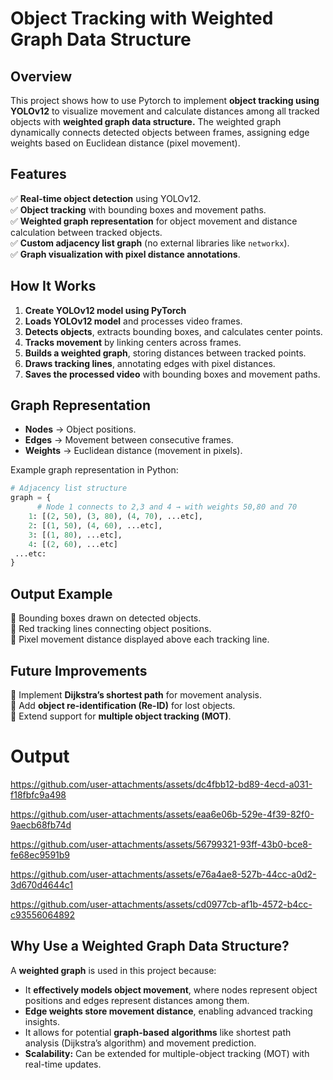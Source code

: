 # Object Tracking with Weighted Graph Data Structure

## Overview
 This project shows how to use Pytorch to implement **object tracking using YOLOv12** to visualize movement and calculate distances among all tracked objects with **weighted graph data structure.** The weighted graph dynamically connects detected objects between frames, assigning edge weights based on Euclidean distance (pixel movement).

## Features
✅ **Real-time object detection** using YOLOv12.  
✅ **Object tracking** with bounding boxes and movement paths.  
✅ **Weighted graph representation** for object movement and distance calculation between tracked objects.  
✅ **Custom adjacency list graph** (no external libraries like `networkx`).  
✅ **Graph visualization with pixel distance annotations**.

## How It Works
1. **Create YOLOv12 model using PyTorch**
2. **Loads YOLOv12 model** and processes video frames.
3. **Detects objects**, extracts bounding boxes, and calculates center points.
4. **Tracks movement** by linking centers across frames.
5. **Builds a weighted graph**, storing distances between tracked points.
6. **Draws tracking lines**, annotating edges with pixel distances.
7. **Saves the processed video** with bounding boxes and movement paths.

## Graph Representation
- **Nodes** → Object positions.
- **Edges** → Movement between consecutive frames.
- **Weights** → Euclidean distance (movement in pixels).

Example graph representation in Python:
```python
# Adjacency list structure
graph = {
      # Node 1 connects to 2,3 and 4 → with weights 50,80 and 70
    1: [(2, 50), (3, 80), (4, 70), ...etc],  
    2: [(1, 50), (4, 60), ...etc],
    3: [(1, 80), ...etc],
    4: [(2, 60), ...etc]
 ...etc:
}
```

## Output Example
🔹 Bounding boxes drawn on detected objects.  
🔹 Red tracking lines connecting object positions.  
🔹 Pixel movement distance displayed above each tracking line.  

## Future Improvements
🔹 Implement **Dijkstra’s shortest path** for movement analysis.  
🔹 Add **object re-identification (Re-ID)** for lost objects.  
🔹 Extend support for **multiple object tracking (MOT)**.  

# Output


https://github.com/user-attachments/assets/dc4fbb12-bd89-4ecd-a031-f18fbfc9a498


https://github.com/user-attachments/assets/eaa6e06b-529e-4f39-82f0-9aecb68fb74d



https://github.com/user-attachments/assets/56799321-93ff-43b0-bce8-fe68ec9591b9






https://github.com/user-attachments/assets/e76a4ae8-527b-44cc-a0d2-3d670d4644c1






https://github.com/user-attachments/assets/cd0977cb-af1b-4572-b4cc-c93556064892




## Why Use a Weighted Graph Data Structure?
A **weighted graph** is used in this project because:
- It **effectively models object movement**, where nodes represent object positions and edges represent distances among them.
- **Edge weights store movement distance**, enabling advanced tracking insights.
- It allows for potential **graph-based algorithms** like shortest path analysis (Dijkstra’s algorithm) and movement prediction.
- **Scalability:** Can be extended for multiple-object tracking (MOT) with real-time updates.

